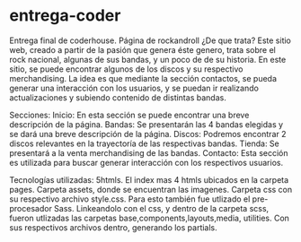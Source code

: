 # entrega-coder
Entrega final de coderhouse. Página de rockandroll
¿De que trata? Este sitio web, creado a partir de la pasión que genera éste genero, trata sobre el rock nacional, algunas de sus bandas, y un poco de de su historia. En este sitio, se puede encontrar algunos de los discos y su respectivo merchandising. La idea es que mediante la sección contactos, se pueda generar una interacción con los usuarios, y se puedan ir realizando actualizaciones y subiendo contenido de distintas bandas.

Secciones: Inicio: En esta sección se puede encontrar una breve descripción de la página. Bandas: Se presentarán las 4 bandas elegidas y se dará una breve descripción de la página. Discos: Podremos encontrar 2 discos relevantes en la trayectoría de las respectivas bandas. Tienda: Se presentará a la venta merchandising de las bandas. Contacto: Esta sección es utilizada para buscar generar interacción con los respectivos usuarios.

Tecnologías utilizadas: 5htmls. El index mas 4 htmls ubicados en la carpeta pages. Carpeta assets, donde se encuentran las imagenes. Carpeta css con su respectivo archivo style.css. Para esto también fue utlizado el pre-procesador Sass. Linkeandolo con el css, y dentro de la carpeta scss, fueron utlizadas las carpetas base,components,layouts,media, utilities. Con sus respectivos archivos dentro, generando los partials.


